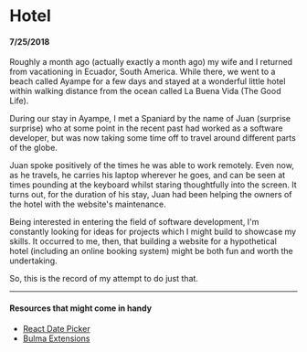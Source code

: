 # Hotel

#### 7/25/2018
Roughly a month ago (actually exactly a month ago) my wife and I returned from vacationing in Ecuador, South America. While there, we went to a beach called Ayampe for a few days and stayed at a wonderful little hotel within walking distance from the ocean called La Buena Vida (The Good Life).

During our stay in Ayampe, I met a Spaniard by the name of Juan (surprise surprise) who at some point in the recent past had worked as a software developer, but was now taking some time off to travel around different parts of the globe.

Juan spoke positively of the times he was able to work remotely. Even now, as he travels, he carries his laptop wherever he goes, and can be seen at times pounding at the keyboard whilst staring thoughtfully into the screen. It turns out, for the duration of his stay, Juan had been helping the owners of the hotel with the website's maintenance.

Being interested in entering the field of software development, I'm constantly looking for ideas for projects which I might build to showcase my skills. It occurred to me, then, that building a website for a hypothetical hotel (including an online booking system) might be both fun and worth the undertaking.

So, this is the record of my attempt to do just that.

<hr>

#### Resources that might come in handy

- [React Date Picker][date-picker]
- [Bulma Extensions][extensions]


[date-picker]: https://www.npmjs.com/package/react-datepicker
[extensions]: https://www.npmjs.com/package/bulma-extensions